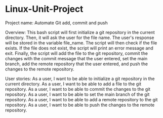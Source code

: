 # Linux-Unit-Project

Project name: Automate Git add, commit and push


Overview:
This bash script will first initialize a git repository in the current directory. Then, it will
ask the user for the file name. The user's response will be stored in the variable file_name. The
script will then check if the file exists. If the file does not exist, the script will print an error
message and exit. Finally, the script will add the file to the git repository, commit the changes
with the commit message that the user entered, set the main branch, add the remote repository
that the user entered, and push the changes to the remote repository.



User stories:
As a user, I want to be able to initialize a git repository in the current directory.
As a user, I want to be able to add a file to the git repository.
As a user, I want to be able to commit the changes to the git repository.
As a user, I want to be able to set the main branch of the git repository.
As a user, I want to be able to add a remote repository to the git repository.
As a user, I want to be able to push the changes to the remote repository.
